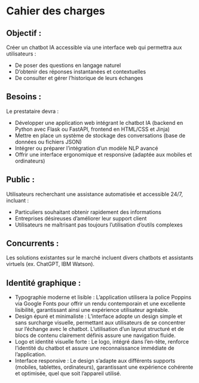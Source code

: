 # Cahier des charges

## Objectif :

Créer un chatbot IA accessible via une interface web qui permettra aux utilisateurs :

- De poser des questions en langage naturel
- D’obtenir des réponses instantanées et contextuelles
- De consulter et gérer l’historique de leurs échanges

## Besoins :

Le prestataire devra :

- Développer une application web intégrant le chatbot IA (backend en Python avec Flask ou FastAPI, frontend en HTML/CSS et Jinja)
- Mettre en place un système de stockage des conversations (base de données ou fichiers JSON)
- Intégrer ou préparer l’intégration d’un modèle NLP avancé
- Offrir une interface ergonomique et responsive (adaptée aux mobiles et ordinateurs)

## Public :

Utilisateurs recherchant une assistance automatisée et accessible 24/7, incluant :

- Particuliers souhaitant obtenir rapidement des informations
- Entreprises désireuses d’améliorer leur support client
- Utilisateurs ne maîtrisant pas toujours l’utilisation d’outils complexes

## Concurrents :

Les solutions existantes sur le marché incluent divers chatbots et assistants virtuels (ex. ChatGPT, IBM Watson).

## Identité graphique :

- Typographie moderne et lisible :
  L’application utilisera la police Poppins via Google Fonts pour offrir un rendu contemporain et une excellente lisibilité, garantissant ainsi une expérience utilisateur agréable.
- Design épuré et minimaliste :
  L’interface adopte un design simple et sans surcharge visuelle, permettant aux utilisateurs de se concentrer sur l’échange avec le chatbot. L’utilisation d’un layout structuré et de blocs de contenu clairement définis assure une navigation fluide.
- Logo et identité visuelle forte :
  Le logo, intégré dans l’en-tête, renforce l’identité du chatbot et assure une reconnaissance immédiate de l’application.
- Interface responsive :
  Le design s’adapte aux différents supports (mobiles, tablettes, ordinateurs), garantissant une expérience cohérente et optimisée, quel que soit l’appareil utilisé.
